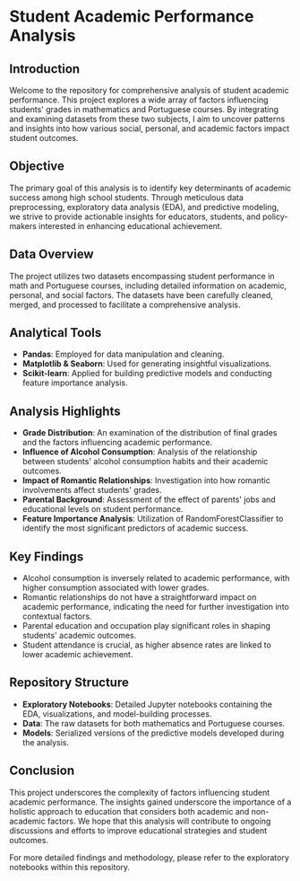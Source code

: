# Student Academic Performance Analysis

## Introduction

Welcome to the repository for comprehensive analysis of student academic performance. This project explores a wide array of factors influencing students' grades in mathematics and Portuguese courses. By integrating and examining datasets from these two subjects, I aim to uncover patterns and insights into how various social, personal, and academic factors impact student outcomes.

## Objective

The primary goal of this analysis is to identify key determinants of academic success among high school students. Through meticulous data preprocessing, exploratory data analysis (EDA), and predictive modeling, we strive to provide actionable insights for educators, students, and policy-makers interested in enhancing educational achievement.

## Data Overview

The project utilizes two datasets encompassing student performance in math and Portuguese courses, including detailed information on academic, personal, and social factors. The datasets have been carefully cleaned, merged, and processed to facilitate a comprehensive analysis.

## Analytical Tools

- **Pandas**: Employed for data manipulation and cleaning.
- **Matplotlib & Seaborn**: Used for generating insightful visualizations.
- **Scikit-learn**: Applied for building predictive models and conducting feature importance analysis.

## Analysis Highlights

- **Grade Distribution**: An examination of the distribution of final grades and the factors influencing academic performance.
- **Influence of Alcohol Consumption**: Analysis of the relationship between students' alcohol consumption habits and their academic outcomes.
- **Impact of Romantic Relationships**: Investigation into how romantic involvements affect students' grades.
- **Parental Background**: Assessment of the effect of parents' jobs and educational levels on student performance.
- **Feature Importance Analysis**: Utilization of RandomForestClassifier to identify the most significant predictors of academic success.

## Key Findings

- Alcohol consumption is inversely related to academic performance, with higher consumption associated with lower grades.
- Romantic relationships do not have a straightforward impact on academic performance, indicating the need for further investigation into contextual factors.
- Parental education and occupation play significant roles in shaping students' academic outcomes.
- Student attendance is crucial, as higher absence rates are linked to lower academic achievement.

## Repository Structure

- **Exploratory Notebooks**: Detailed Jupyter notebooks containing the EDA, visualizations, and model-building processes.
- **Data**: The raw datasets for both mathematics and Portuguese courses.
- **Models**: Serialized versions of the predictive models developed during the analysis.

## Conclusion

This project underscores the complexity of factors influencing student academic performance. The insights gained underscore the importance of a holistic approach to education that considers both academic and non-academic factors. We hope that this analysis will contribute to ongoing discussions and efforts to improve educational strategies and student outcomes.

For more detailed findings and methodology, please refer to the exploratory notebooks within this repository.
